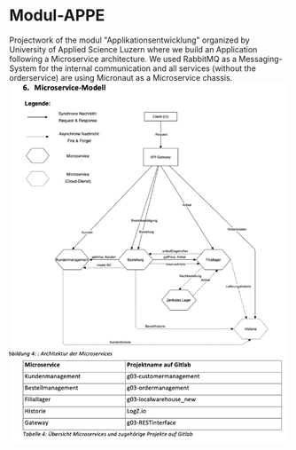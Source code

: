 # Modul-APPE
Projectwork of the modul "Applikationsentwicklung" organized by University of Applied Science Luzern where we build an Application following a Microservice architecture. We used RabbitMQ as a Messaging-System for the internal communication and all services (without the orderservice) are using Micronaut as a Microservice chassis.
![Image of Architecture](architektur.png)

